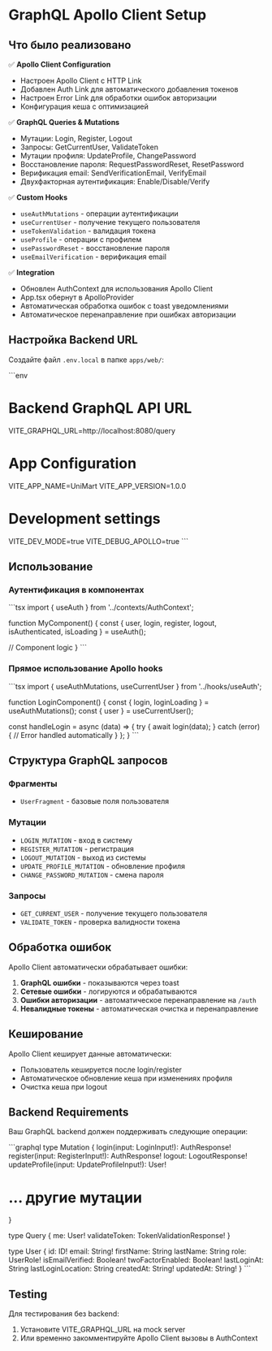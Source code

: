 # GraphQL Apollo Client Setup

## Что было реализовано

✅ **Apollo Client Configuration**
- Настроен Apollo Client с HTTP Link
- Добавлен Auth Link для автоматического добавления токенов
- Настроен Error Link для обработки ошибок авторизации
- Конфигурация кеша с оптимизацией

✅ **GraphQL Queries & Mutations**
- Мутации: Login, Register, Logout
- Запросы: GetCurrentUser, ValidateToken
- Мутации профиля: UpdateProfile, ChangePassword
- Восстановление пароля: RequestPasswordReset, ResetPassword
- Верификация email: SendVerificationEmail, VerifyEmail
- Двухфакторная аутентификация: Enable/Disable/Verify

✅ **Custom Hooks**
- `useAuthMutations` - операции аутентификации
- `useCurrentUser` - получение текущего пользователя
- `useTokenValidation` - валидация токена
- `useProfile` - операции с профилем
- `usePasswordReset` - восстановление пароля
- `useEmailVerification` - верификация email

✅ **Integration**
- Обновлен AuthContext для использования Apollo Client
- App.tsx обернут в ApolloProvider
- Автоматическая обработка ошибок с toast уведомлениями
- Автоматическое перенаправление при ошибках авторизации

## Настройка Backend URL

Создайте файл `.env.local` в папке `apps/web/`:

\`\`\`env
# Backend GraphQL API URL
VITE_GRAPHQL_URL=http://localhost:8080/query

# App Configuration
VITE_APP_NAME=UniMart
VITE_APP_VERSION=1.0.0

# Development settings
VITE_DEV_MODE=true
VITE_DEBUG_APOLLO=true
\`\`\`

## Использование

### Аутентификация в компонентах

\`\`\`tsx
import { useAuth } from '../contexts/AuthContext';

function MyComponent() {
  const { user, login, register, logout, isAuthenticated, isLoading } = useAuth();
  
  // Component logic
}
\`\`\`

### Прямое использование Apollo hooks

\`\`\`tsx
import { useAuthMutations, useCurrentUser } from '../hooks/useAuth';

function LoginComponent() {
  const { login, loginLoading } = useAuthMutations();
  const { user } = useCurrentUser();
  
  const handleLogin = async (data) => {
    try {
      await login(data);
    } catch (error) {
      // Error handled automatically
    }
  };
}
\`\`\`

## Структура GraphQL запросов

### Фрагменты
- `UserFragment` - базовые поля пользователя

### Мутации
- `LOGIN_MUTATION` - вход в систему
- `REGISTER_MUTATION` - регистрация
- `LOGOUT_MUTATION` - выход из системы
- `UPDATE_PROFILE_MUTATION` - обновление профиля
- `CHANGE_PASSWORD_MUTATION` - смена пароля

### Запросы
- `GET_CURRENT_USER` - получение текущего пользователя
- `VALIDATE_TOKEN` - проверка валидности токена

## Обработка ошибок

Apollo Client автоматически обрабатывает ошибки:

1. **GraphQL ошибки** - показываются через toast
2. **Сетевые ошибки** - логируются и обрабатываются
3. **Ошибки авторизации** - автоматическое перенаправление на `/auth`
4. **Невалидные токены** - автоматическая очистка и перенаправление

## Кеширование

Apollo Client кеширует данные автоматически:
- Пользователь кешируется после login/register
- Автоматическое обновление кеша при изменениях профиля
- Очистка кеша при logout

## Backend Requirements

Ваш GraphQL backend должен поддерживать следующие операции:

\`\`\`graphql
type Mutation {
  login(input: LoginInput!): AuthResponse!
  register(input: RegisterInput!): AuthResponse!
  logout: LogoutResponse!
  updateProfile(input: UpdateProfileInput!): User!
  # ... другие мутации
}

type Query {
  me: User!
  validateToken: TokenValidationResponse!
}

type User {
  id: ID!
  email: String!
  firstName: String
  lastName: String
  role: UserRole!
  isEmailVerified: Boolean!
  twoFactorEnabled: Boolean!
  lastLoginAt: String
  lastLoginLocation: String
  createdAt: String!
  updatedAt: String!
}
\`\`\`

## Testing

Для тестирования без backend:
1. Установите VITE_GRAPHQL_URL на mock server
2. Или временно закомментируйте Apollo Client вызовы в AuthContext